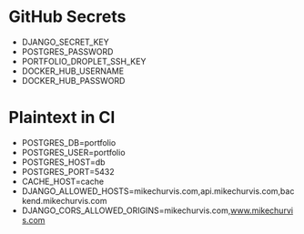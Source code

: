# GitHub Secrets

- DJANGO_SECRET_KEY
- POSTGRES_PASSWORD
- PORTFOLIO_DROPLET_SSH_KEY
- DOCKER_HUB_USERNAME
- DOCKER_HUB_PASSWORD

# Plaintext in CI

- POSTGRES_DB=portfolio
- POSTGRES_USER=portfolio
- POSTGRES_HOST=db
- POSTGRES_PORT=5432
- CACHE_HOST=cache
- DJANGO_ALLOWED_HOSTS=mikechurvis.com,api.mikechurvis.com,backend.mikechurvis.com  
- DJANGO_CORS_ALLOWED_ORIGINS=mikechurvis.com,www.mikechurvis.com